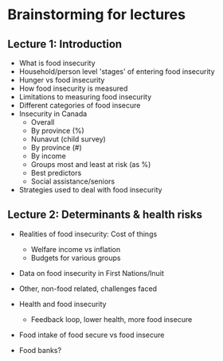 # Brainstorming for lectures

## Lecture 1: Introduction

- What is food insecurity
- Household/person level 'stages' of entering food insecurity
- Hunger vs food insecurity
- How food insecurity is measured
- Limitations to measuring food insecurity
- Different categories of food insecure
- Insecurity in Canada
    - Overall
    - By province (%)
    - Nunavut (child survey)
    - By province (#)
    - By income
    - Groups most and least at risk (as %)
    - Best predictors
    - Social assistance/seniors
- Strategies used to deal with food insecurity

## Lecture 2: Determinants & health risks

- Realities of food insecurity: Cost of things
    - Welfare income vs inflation
    - Budgets for various groups
- Data on food insecurity in First Nations/Inuit
- Other, non-food related, challenges faced
- Health and food insecurity
    - Feedback loop, lower health, more food insecure
- Food intake of food secure vs food insecure

- Food banks?
